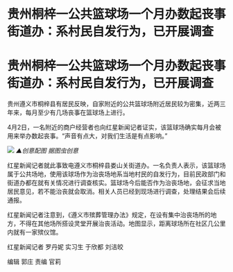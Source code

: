 # 贵州桐梓一公共篮球场一个月办数起丧事 街道办：系村民自发行为，已开展调查

# 贵州桐梓一公共篮球场一个月办数起丧事 街道办：系村民自发行为，已开展调查

贵州遵义市桐梓县有居民反映，自家附近的公共篮球场附近居民较为密集，近两三年来，每月至少有几场丧事在篮球场上进行。

4月2日，一名附近的商户经营者也向红星新闻记者证实，该篮球场确实每月会被用来举办数起丧事。“声音有点大，对我们生活是有点影响。”

![](https://inews.gtimg.com/om_bt/OQ1z3Gq2n2d_qn7JOVK51Zv6d20potLQDoET2dgUVQZW4AA/1000)
_▲创意配图 据图虫创意_

红星新闻记者就此事致电遵义市桐梓县娄山关街道办。一名负责人表示，该篮球场属于公共场地，使用该球场作为治丧场地系当地村民的自发行为，目前民政部门和街道办都在就有关情况进行调查核实。篮球场今后能否作为治丧场地，会征求当地居民意见，若不能治丧就会取消。相关人员已经到现场进行调查，处理结果会后续通报。

红星新闻记者注意到，《遵义市殡葬管理办法》规定，在设有集中治丧场所的地方，不得在其他场所搭设灵堂开展治丧活动。地图显示，距离球场所在社区几公里内就有一家殡仪馆。

红星新闻记者 罗丹妮 实习生 于欣都 刘洁皎

编辑 郭庄 责编 官莉

